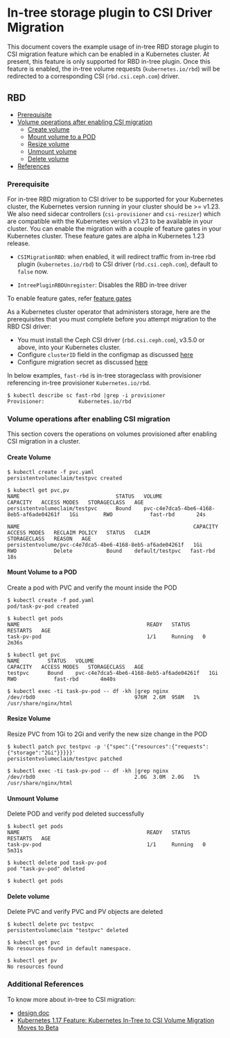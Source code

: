 # In-tree storage plugin to CSI Driver Migration

This document covers the example usage of in-tree RBD storage plugin to CSI
migration feature which can be enabled in a Kubernetes cluster. At present, this
feature is only supported for RBD in-tree plugin. Once this feature is enabled,
the in-tree volume requests (`kubernetes.io/rbd`) will be redirected to a
corresponding CSI (`rbd.csi.ceph.com`) driver.

## RBD

- [Prerequisite](#prerequisite)
- [Volume operations after enabling CSI migration](#volume-operations-after-enabling-csi-migration)
  - [Create volume](#create-volume)
  - [Mount volume to a POD](#mount-volume-to-a-pod)
  - [Resize volume](#resize-volume)
  - [Unmount volume](#unmount-volume)
  - [Delete volume](#delete-volume)
- [References](#additional-references)

### Prerequisite

For in-tree RBD migration to CSI driver to be supported for your Kubernetes
cluster, the Kubernetes version running in your cluster should be >= v1.23. We
also need sidecar controllers (`csi-provisioner` and `csi-resizer`) which are
compatible with the Kubernetes version v1.23 to be available in your cluster.
You can enable the migration with a couple of feature gates in your Kubernetes
cluster. These feature gates are alpha in Kubernetes 1.23 release.

- `CSIMigrationRBD`: when enabled, it will redirect traffic from in-tree rbd
  plugin (`kubernetes.io/rbd`) to CSI driver (`rbd.csi.ceph.com`), default
  to `false` now.

- `IntreePluginRBDUnregister`: Disables the RBD in-tree driver

To enable feature gates, refer [feature gates](https://kubernetes.io/docs/reference/command-line-tools-reference/feature-gates/)

As a Kubernetes cluster operator that administers storage, here are the
prerequisites that you must complete before you attempt migration to the RBD CSI
driver:

- You must install the Ceph CSI driver (`rbd.csi.ceph.com`), v3.5.0 or above,
  into your Kubernetes cluster.
- Configure `clusterID` field in the configmap as
  discussed [here](https://github.com/ceph/ceph-csi/blob/devel/docs/design/proposals/intree-migrate.md#clusterid-field-in-the-migration-request)
- Configure migration secret as
  discussed [here](https://github.com/ceph/ceph-csi/blob/devel/docs/design/proposals/intree-migrate.md#migration-secret-for-csi-operations)

In below examples, `fast-rbd` is in-tree storageclass with provisioner
referencing in-tree provisioner `Kubernetes.io/rbd`.

```console
$ kubectl describe sc fast-rbd |grep -i provisioner
Provisioner:           Kubernetes.io/rbd
```

### Volume operations after enabling CSI migration

This section covers the operations on volumes provisioned after enabling CSI
migration in a cluster.

#### Create Volume

``` console
$ kubectl create -f pvc.yaml
persistentvolumeclaim/testpvc created

$ kubectl get pvc,pv
NAME                               STATUS   VOLUME                                     CAPACITY   ACCESS MODES   STORAGECLASS   AGE
persistentvolumeclaim/testpvc      Bound    pvc-c4e7dca5-4be6-4168-8eb5-af6ade04261f   1Gi        RWO            fast-rbd       24s

NAME                                                        CAPACITY   ACCESS MODES   RECLAIM POLICY   STATUS   CLAIM             STORAGECLASS   REASON   AGE
persistentvolume/pvc-c4e7dca5-4be6-4168-8eb5-af6ade04261f   1Gi        RWO            Delete           Bound    default/testpvc   fast-rbd                18s
```

#### Mount Volume to a POD

Create a pod with PVC and verify the mount inside the POD

```console
$ kubectl create -f pod.yaml
pod/task-pv-pod created

$ kubectl get pods
NAME                                         READY   STATUS    RESTARTS   AGE
task-pv-pod                                  1/1     Running   0          2m36s

$ kubectl get pvc
NAME         STATUS   VOLUME                                     CAPACITY   ACCESS MODES   STORAGECLASS   AGE
testpvc      Bound    pvc-c4e7dca5-4be6-4168-8eb5-af6ade04261f   1Gi        RWO            fast-rbd       4m40s

$ kubectl exec -ti task-pv-pod -- df -kh |grep nginx
/dev/rbd0                                976M  2.6M  958M   1% /usr/share/nginx/html
```

#### Resize Volume

Resize PVC from 1Gi to 2Gi and verify the new size change in the POD

```console
$ kubectl patch pvc testpvc -p '{"spec":{"resources":{"requests":{"storage":"2Gi"}}}}}'
persistentvolumeclaim/testpvc patched

$ kubectl exec -ti task-pv-pod -- df -kh |grep nginx
/dev/rbd0                                2.0G  3.0M  2.0G   1% /usr/share/nginx/html
```

#### Unmount Volume

Delete POD and verify pod deleted successfully

```console
$ kubectl get pods
NAME                                         READY   STATUS    RESTARTS   AGE
task-pv-pod                                  1/1     Running   0          5m31s

$ kubectl delete pod task-pv-pod
pod "task-pv-pod" deleted

$ kubectl get pods
```

#### Delete volume

Delete PVC and verify PVC and PV objects are deleted

```console
$ kubectl delete pvc testpvc
persistentvolumeclaim "testpvc" deleted

$ kubectl get pvc
No resources found in default namespace.

$ kubectl get pv
No resources found
```

### Additional References

To know more about in-tree to CSI migration:

- [design doc](./design/proposals/intree-migrate.md)
- [Kubernetes 1.17 Feature: Kubernetes In-Tree to CSI Volume Migration Moves to Beta](https://Kubernetes.io/blog/2019/12/09/Kubernetes-1-17-feature-csi-migration-beta/)

